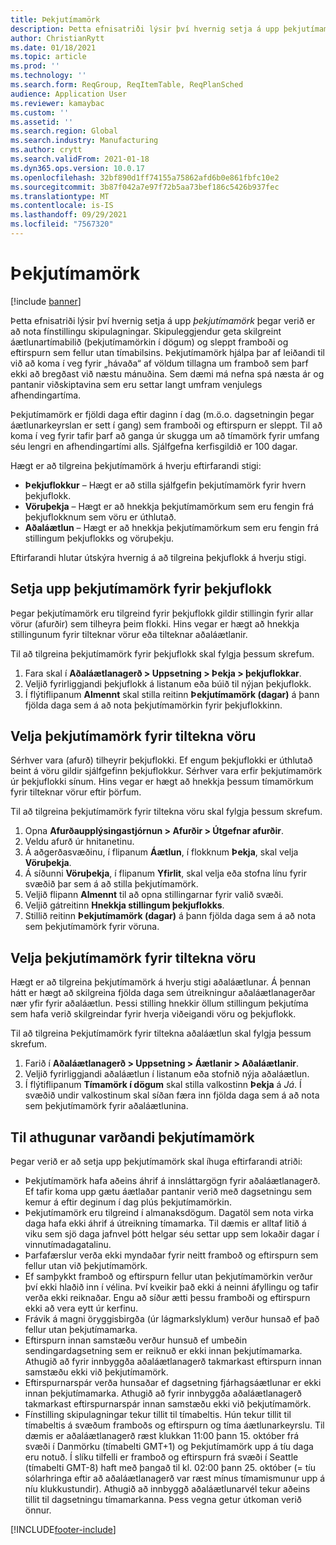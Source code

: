 ```yaml
---
title: Þekjutímamörk
description: Þetta efnisatriði lýsir því hvernig setja á upp þekjutímamörk þegar verið er að nota fínstillingu skipulagningar. Þekjutímamörk gefa til kynna áætlunartímabilið og mörkin.
author: ChristianRytt
ms.date: 01/18/2021
ms.topic: article
ms.prod: ''
ms.technology: ''
ms.search.form: ReqGroup, ReqItemTable, ReqPlanSched
audience: Application User
ms.reviewer: kamaybac
ms.custom: ''
ms.assetid: ''
ms.search.region: Global
ms.search.industry: Manufacturing
ms.author: crytt
ms.search.validFrom: 2021-01-18
ms.dyn365.ops.version: 10.0.17
ms.openlocfilehash: 32bf890d1ff74155a75862afd6b0e861fbfc10e2
ms.sourcegitcommit: 3b87f042a7e97f72b5aa73bef186c5426b937fec
ms.translationtype: MT
ms.contentlocale: is-IS
ms.lasthandoff: 09/29/2021
ms.locfileid: "7567320"
---
```

# <a name="coverage-time-fences"></a>Þekjutímamörk

[!include [banner](../../includes/banner.md)]

Þetta efnisatriði lýsir því hvernig setja á upp *þekjutímamörk* þegar verið er að nota fínstillingu skipulagningar. Skipuleggjendur geta skilgreint áætlunartímabilið (þekjutímamörkin í dögum) og sleppt framboði og eftirspurn sem fellur utan tímabilsins. Þekjutímamörk hjálpa þar af leiðandi til við að koma í veg fyrir „hávaða“ af völdum tillagna um framboð sem þarf ekki að bregðast við næstu mánuðina. Sem dæmi má nefna spá næsta ár og pantanir viðskiptavina sem eru settar langt umfram venjulegs afhendingartíma.

Þekjutímamörk er fjöldi daga eftir daginn í dag (m.ö.o. dagsetningin þegar áætlunarkeyrslan er sett í gang) sem framboði og eftirspurn er sleppt. Til að koma í veg fyrir tafir þarf að ganga úr skugga um að tímamörk fyrir umfang séu lengri en afhendingartími alls. Sjálfgefna kerfisgildið er 100 dagar.

Hægt er að tilgreina þekjutímamörk á hverju eftirfarandi stigi:

- **Þekjuflokkur** – Hægt er að stilla sjálfgefin þekjutímamörk fyrir hvern þekjuflokk.
- **Vöruþekja** – Hægt er að hnekkja þekjutímamörkum sem eru fengin frá þekjuflokknum sem vöru er úthlutað.
- **Aðaláætlun** – Hægt er að hnekkja þekjutímamörkum sem eru fengin frá stillingum þekjuflokks og vöruþekju.

Eftirfarandi hlutar útskýra hvernig á að tilgreina þekjuflokk á hverju stigi.

## <a name="set-a-coverage-time-fence-for-a-coverage-group"></a>Setja upp þekjutímamörk fyrir þekjuflokk

Þegar þekjutímamörk eru tilgreind fyrir þekjuflokk gildir stillingin fyrir allar vörur (afurðir) sem tilheyra þeim flokki. Hins vegar er hægt að hnekkja stillingunum fyrir tilteknar vörur eða tilteknar aðaláætlanir.

Til að tilgreina þekjutímamörk fyrir þekjuflokk skal fylgja þessum skrefum.

1. Fara skal í **Aðaláætlanagerð \> Uppsetning \> Þekja \> þekjuflokkar**.
1. Veljið fyrirliggjandi þekjuflokk á listanum eða búið til nýjan þekjuflokk.
1. Í flýtiflipanum **Almennt** skal stilla reitinn **Þekjutímamörk (dagar)** á þann fjölda daga sem á að nota þekjutímamörkin fyrir þekjuflokkinn.

## <a name="set-a-coverage-time-fence-for-a-specific-item"></a>Velja þekjutímamörk fyrir tiltekna vöru

Sérhver vara (afurð) tilheyrir þekjuflokki. Ef engum þekjuflokki er úthlutað beint á vöru gildir sjálfgefinn þekjuflokkur. Sérhver vara erfir þekjutímamörk úr þekjuflokki sínum. Hins vegar er hægt að hnekkja þessum tímamörkum fyrir tilteknar vörur eftir þörfum.

Til að tilgreina þekjutímamörk fyrir tiltekna vöru skal fylgja þessum skrefum.

1. Opna **Afurðaupplýsingastjórnun \> Afurðir \> Útgefnar afurðir**.
1. Veldu afurð úr hnitanetinu.
1. Á aðgerðasvæðinu, í flipanum **Áætlun**, í flokknum **Þekja**, skal velja **Vöruþekja**.
1. Á síðunni **Vöruþekja**, í flipanum **Yfirlit**, skal velja eða stofna línu fyrir svæðið þar sem á að stilla þekjutímamörk.
1. Veljið flipann **Almennt** til að opna stillingarnar fyrir valið svæði.
1. Veljið gátreitinn **Hnekkja stillingum þekjuflokks**.
1. Stillið reitinn **Þekjutímamörk (dagar)** á þann fjölda daga sem á að nota sem þekjutímamörk fyrir vöruna.

## <a name="set-a-coverage-time-fence-for-a-specific-master-plan"></a>Velja þekjutímamörk fyrir tiltekna vöru

Hægt er að tilgreina þekjutímamörk á hverju stigi aðaláætlunar. Á þennan hátt er hægt að skilgreina fjölda daga sem útreikningur aðaláætlanagerðar nær yfir fyrir aðaláætlun. Þessi stilling hnekkir öllum stillingum þekjutíma sem hafa verið skilgreindar fyrir hverja viðeigandi vöru og þekjuflokk.

Til að tilgreina Þekjutímamörk fyrir tiltekna aðaláætlun skal fylgja þessum skrefum.

1. Farið í **Aðaláætlanagerð \> Uppsetning \> Áætlanir \> Aðaláætlanir**.
1. Veljið fyrirliggjandi aðaláætlun í listanum eða stofnið nýja aðaláætlun.
1. Í flýtiflipanum **Tímamörk í dögum** skal stilla valkostinn **Þekja** á *Já*. Í svæðið undir valkostinum skal síðan færa inn fjölda daga sem á að nota sem þekjutímamörk fyrir aðaláætlunina.

## <a name="considerations-for-coverage-time-fences"></a>Til athugunar varðandi þekjutímamörk

Þegar verið er að setja upp þekjutímamörk skal íhuga eftirfarandi atriði:

- Þekjutímamörk hafa aðeins áhrif á innsláttargögn fyrir aðaláætlanagerð. Ef tafir koma upp gætu áætlaðar pantanir verið með dagsetningu sem kemur á eftir deginum í dag plús þekjutímamörkin.
- Þekjutímamörk eru tilgreind í almanaksdögum. Dagatöl sem nota virka daga hafa ekki áhrif á útreikning tímamarka. Til dæmis er alltaf litið á viku sem sjö daga jafnvel þótt helgar séu settar upp sem lokaðir dagar í vinnutímadagatalinu.
- Þarfafærslur verða ekki myndaðar fyrir neitt framboð og eftirspurn sem fellur utan við þekjutímamörk.
- Ef samþykkt framboð og eftirspurn fellur utan þekjutímamörkin verður því ekki hlaðið inn í vélina. Því kveikir það ekki á neinni áfyllingu og tafir verða ekki reiknaðar. Engu að síður ætti þessu framboði og eftirspurn ekki að vera eytt úr kerfinu.
- Frávik á magni öryggisbirgða (úr lágmarkslyklum) verður hunsað ef það fellur utan þekjutímamarka.
- Eftirspurn innan samstæðu verður hunsuð ef umbeðin sendingardagsetning sem er reiknuð er ekki innan þekjutímamarka. Athugið að fyrir innbyggða aðaláætlanagerð takmarkast eftirspurn innan samstæðu ekki við þekjutímamörk.
- Eftirspurnarspár verða hunsaðar ef dagsetning fjárhagsáætlunar er ekki innan þekjutímamarka. Athugið að fyrir innbyggða aðaláætlanagerð takmarkast eftirspurnarspár innan samstæðu ekki við þekjutímamörk.
- Fínstilling skipulagningar tekur tillit til tímabeltis. Hún tekur tillit til tímabeltis á svæðum framboðs og eftirspurn og tíma áætlunarkeyrslu. Til dæmis er aðaláætlanagerð ræst klukkan 11:00 þann 15. október frá svæði í Danmörku (tímabelti GMT+1) og Þekjutímamörk upp á tíu daga eru notuð. Í slíku tilfelli er framboð og eftirspurn frá svæði í Seattle (tímabelti GMT-8) haft með þangað til kl. 02:00 þann 25. október (= tíu sólarhringa eftir að aðaláætlanagerð var ræst mínus tímamismunur upp á níu klukkustundir). Athugið að innbyggð aðaláætlunarvél tekur aðeins tillit til dagsetningu tímamarkanna. Þess vegna getur útkoman verið önnur.


[!INCLUDE[footer-include](../../../includes/footer-banner.md)]